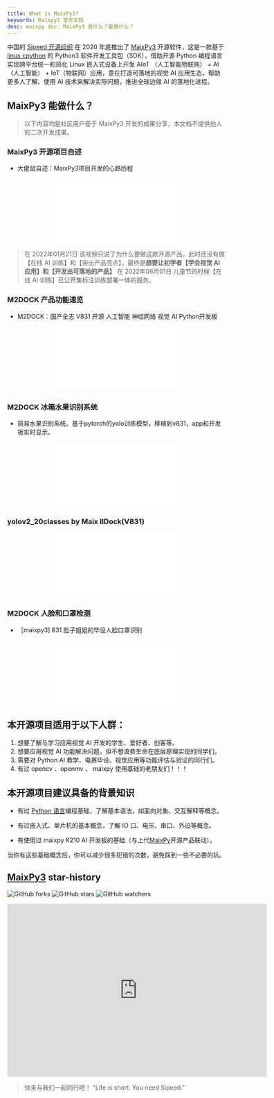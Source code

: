 ```yaml
---
title: What is MaixPy3?
keywords: Maixpy3 官方文档
desc: maixpy doc: MaixPy3 是什么？能做什么？
---
```


中国的 [Sipeed 开源组织](https://github.com/sipeed) 在 2020 年底推出了 [MaixPy3](https://github.com/sipeed/MaixPy3) 开源软件，这是一款基于 [linux cpython](https://github.com/python/cpython) 的 Python3 软件开发工具包（SDK），借助开源 Python 编程语言实现跨平台统一和简化 Linux 嵌入式设备上开发 AIoT （人工智能物联网） = AI（人工智能） + IoT（物联网）应用，意在打造可落地的视觉 AI 应用生态，帮助更多人了解、使用 AI 技术来解决实际问题，推进全球边缘 AI 的落地化进程。

## MaixPy3 能做什么？

> 以下内容均是社区用户基于 MaixPy3 开发的成果分享，本文档不提供他人的二次开发成果。

### MaixPy3 开源项目自述

- 大佬鼠自述：MaixPy3项目开发的心路历程

<p align="center">
    <iframe src="//player.bilibili.com/player.html?aid=639532689&bvid=BV1SS4y1q7QX&cid=734642901&page=1" scrolling="no" border="0" frameborder="no" framespacing="0" allowfullscreen="true" style="max-width:640px; max-height:480px;"> </iframe>
</p>

> 在 2022年01月21日 该视频只说了为什么要做这款开源产品，此时还没有做【在线 AI 训练】和【突出产品亮点】，最终是**想要让初学者【学会视觉 AI 应用】和【开发出可落地的产品】**
> 在 2022年06月01日 儿童节的时候【在线 AI 训练】已公开集标注训练部署一体的服务。

### M2DOCK 产品功能速览

- M2DOCK：国产全志 V831 开源 人工智能 神经网络 视觉 AI Python开发板

<p align="center">
    <iframe src="//player.bilibili.com/player.html?aid=298543445&bvid=BV1sF411u7xb&cid=586467021&page=1" scrolling="no" border="0" frameborder="no" framespacing="0" allowfullscreen="true" style="max-width:640px; max-height:480px;"> </iframe>
</p>

### M2DOCK 冰箱水果识别系统

- 简易水果识别系统。基于pytorch的yolo训练模型，移植到v831，app和开发板实时显示。

<p align="center">
    <iframe src="//player.bilibili.com/player.html?aid=853065689&bvid=BV1sL4y157us&cid=572354654&page=1" scrolling="no" border="0" frameborder="no" framespacing="0" allowfullscreen="true" style="max-width:640px; max-height:480px;"> </iframe>
</p>

### yolov2_20classes by Maix ⅡDock(V831)

<p align="center">
    <iframe src="//player.bilibili.com/player.html?aid=594688527&bvid=BV16q4y1i7rS&cid=546750387&page=1" scrolling="no" border="0" frameborder="no" framespacing="0" allowfullscreen="true" style="max-width:640px; max-height:480px;"> </iframe>
</p>

### M2DOCK 人脸和口罩检测

- ［maixpy3] 831 脸子姐姐的毕设人脸口罩识别

<p align="center">
    <iframe src="//player.bilibili.com/player.html?aid=467818856&bvid=BV1X5411S7F6&cid=713976242&page=1" scrolling="no" border="0" frameborder="no" framespacing="0" allowfullscreen="true" style="max-width:640px; max-height:480px;"> </iframe>
</p>

## 本开源项目适用于以下人群：

1. 想要了解与学习应用视觉 AI 开发的学生、爱好者、创客等。
2. 想要应用视觉 AI 功能解决问题，但不想浪费生命在底层原理实现的同学们。
3. 需要对 Python AI 教学、电赛毕设、视觉应用等功能评估与验证的同行们。
4. 有过 opencv 、openmv 、 maixpy 使用基础的老朋友们！！！

## 本开源项目建议具备的背景知识

- 有过 [Python 语言](./origin/python.md)编程基础，了解基本语法，如面向对象、交互解释等概念。

- 有过嵌入式、单片机的基本概念，了解 IO 口、电压、串口、外设等概念。

- 有使用过 maixpy K210 AI 开发板的基础（与上代[MaixPy](https://github.com/sipeed/MaixPy)开源产品联动）。

当你有这些基础概念后，你可以减少很多犯错的次数，避免踩到一些不必要的坑。

## [MaixPy3](https://github.com/sipeed/MaixPy3) star-history

![GitHub forks](https://img.shields.io/github/forks/sipeed/maixpy3.svg?style=social) ![GitHub stars](https://img.shields.io/github/stars/sipeed/maixpy3.svg?style=social) ![GitHub watchers](https://img.shields.io/github/watchers/sipeed/maixpy3.svg?style=social)

<iframe style="width:100%;height:auto;min-width:600px;min-height:400px;" src="https://star-history.com/embed?secret=#sipeed/MaixPy3&Date" frameBorder="0"></iframe>

> 快来与我们一起同行吧！ “Life is short. You need Sipeed.”

